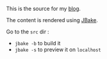 This is the source for my [blog](https://francoisledroff.github.io/).

The content is rendered using [JBake](http://jbake.org/).

Go to the `src` dir :
* `jbake -b` to build it
* `jbake -s` to preview it on `localhost`

